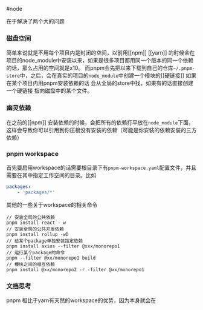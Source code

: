 #node 

在于解决了两个大的问题
### 磁盘空间

简单来说就是不用每个项目内是封闭的空间，以前用[[npm]] [[yarn]] 的时候会在项目的node_module中安装以来，如果是很多项目都用同一个版本的同一个依赖的话，那么占用的空间就是x10。
而pnpm会先把以来下载到自己的仓库`~/.pnpm-store`中，之后，会在真实的项目的`node_module`中创建一个模块的[[硬链接]]
如果在某个项目内用pnpm安装依赖的话 会从全局的store中找，如果有的话直接创建一个硬链接 指向磁盘中的某个文件。

### 幽灵依赖

在之前的[[npm]] 安装依赖的时候，会把所有的依赖打平放在`node_module`下面，这样会导致你可以引用到你压根没有安装的依赖（可能是你安装的依赖安装的三方依赖）

### pnpm workspace 

首先要启用workspace的话需要根目录下有`pnpm-workspace.yaml`配置文件，并且需要在其中指定工作空间的目录。比如
```yaml
packages:
	- 'packages/*'
```

其他的一些关于workspace的相关命令
```
// 安装全局的公共依赖
pnpm install react - w
// 安装全局的公共开发依赖
pnpm install rollup -wD
// 给某个package单独安装指定依赖
pnpm install axios --filter @xxx/monorepo1
// 运行某个package的命令
pnpm --filter @xx/monorepo1 build
// 模块之间的相互依赖
pnpm install @xx/monorepo2 -r -filter @xx/monorepo1 
```

### 文档思考
pnpm 相比于yarn有天然的workspace的优势，因为本身就会在